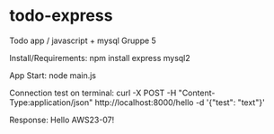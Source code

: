 # todo-express
Todo app / javascript + mysql Gruppe 5 

Install/Requirements:
npm install express mysql2

App Start: 
node main.js

Connection test on terminal:
curl -X POST -H "Content-Type:application/json" http://localhost:8000/hello -d '{"test": "text"}'

Response: Hello AWS23-07!




